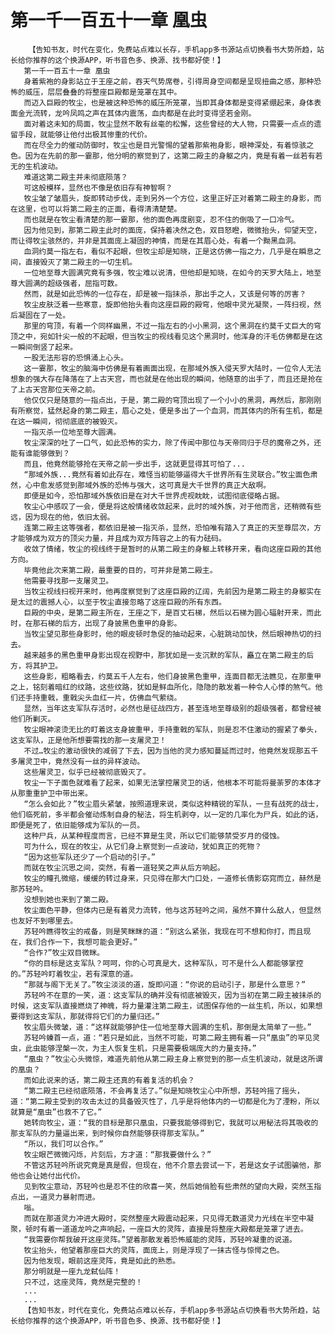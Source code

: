 # 第一千一百五十一章 凰虫
        【告知书友，时代在变化，免费站点难以长存，手机app多书源站点切换看书大势所趋，站长给你推荐的这个换源APP，听书音色多、换源、找书都好使！】
       第一千一百五十一章 凰虫
       身着紫袍的身影站立于王座之前，吞天气势席卷，引得周身空间都是呈现扭曲之感，那种恐怖的威压，层层叠叠的将整座巨殿都是笼罩在其中。
       而迈入巨殿的牧尘，也是被这种恐怖的威压所笼罩，当即其身体都是变得紧绷起来，身体表面金光流转，龙吟凤鸣之声在其体内震荡，血肉都是在此时变得坚若金刚。
       面对着这未知的局面，牧尘显然不敢有丝毫的松懈，这些曾经的大人物，只需要一点点的遗留手段，就能够让他付出极其惨重的代价。
       而在尽全力的催动防御时，牧尘也是目光警惕的望着那紫袍身影，眼神深处，有着惊骇之色。因为在先前的那一霎那，他分明的察觉到了，这第二殿主的身躯之内，竟是有着一丝若有若无的生机波动。
       难道这第二殿主并未彻底陨落？
       可这般模样，显然也不像是依旧存有神智啊？
       牧尘皱了皱眉头，旋即转动步伐，走到另外一个方位，这里正好正对着第二殿主的身影，而在这里，也可以将第二殿主的正面，看得清清楚楚。
       而也就是在牧尘看清楚的那一霎那，他的面色再度剧变，忍不住的倒吸了一口冷气。
       因为他见到，那第二殿主此时的面庞，保持着决然之色，双目怒瞪，微微抬头，仰望天空，而让得牧尘骇然的，并非是其面庞上凝固的神情，而是在其眉心处，有着一个黝黑血洞。
       血洞约莫一指左右，看似不起眼，但牧尘却是知晓，正是这仿佛一指之力，几乎是在瞬息之间，直接毁灭了第二殿主的一切生机。
       一位地至尊大圆满究竟有多强，牧尘难以说清，但他却是知晓，在如今的天罗大陆上，地至尊大圆满的超级强者，屈指可数。
       然而，就是如此恐怖的一位存在，却是被一指抹杀，那出手之人，又该是何等的厉害？
       牧尘皮肤泛着一些寒意，旋即他抬头看向这座巨殿的殿穹，他眼中灵光凝聚，一阵扫视，然后凝固在了一处。
       那里的穹顶，有着一个同样幽黑，不过一指左右的小小黑洞，这个黑洞在约莫千丈巨大的穹顶之中，宛如针尖一般的不起眼，但当牧尘的视线看见这个黑洞时，他浑身的汗毛仿佛都是在这一瞬间倒竖了起来。
       一股无法形容的恐惧涌上心头。
       这一霎那，牧尘的脑海中仿佛是有着画面出现，在那域外族入侵天罗大陆时，一位令人无法想象的强大存在降落在了上古天宫，而也就是在他出现的瞬间，他随意的出手了，而且还是抢在了上古天宫那位天帝之前。
       他仅仅只是随意的一指点出，于是，第二殿的穹顶出现了一个小小的黑洞，再然后，那刚刚有所察觉，猛然起身的第二殿主，眉心之处，便是多出了一个血洞，而其体内的所有生机，都是在这一瞬间，彻彻底底的被毁灭。
       一指灭杀一位地至尊大圆满。
       牧尘深深的吐了一口气，如此恐怖的实力，除了传闻中那位与天帝同归于尽的魔帝之外，还能有谁能够做到？
       而且，他竟然能够抢在天帝之前一步出手，这就更显得其可怕了...
       “那域外族...竟然有着如此存在，难怪当初能够逼得大千世界所有生灵联合。”牧尘面色肃然，心中愈发感觉到那域外族的恐怖与强大，这可真是大千世界的真正大敌啊。
       即便是如今，恐怕那域外族依旧是在对大千世界虎视眈眈，试图彻底侵略占据。
       牧尘心中感叹了一会，便是将这般情绪收敛起来，此时的域外族，对于他而言，还稍微有些远，因为现在的他，依旧太弱。
       连第二殿主这等强者，都依旧是被一指灭杀，显然，恐怕唯有踏入了真正的天至尊层次，方才能够成为双方的顶尖力量，并且成为双方阵容之上的有力砝码。
       收敛了情绪，牧尘的视线终于是暂时的从第二殿主的身躯上转移开来，看向这座巨殿的其他方向。
       毕竟他此次来第二殿，最重要的目的，可并非是第二殿主。
       他需要寻找那一支屠灵卫。
       当牧尘视线扫视开来时，他再度察觉到了这座巨殿的辽阔，先前因为是第二殿主的身躯实在是太过的震撼人心，以至于牧尘直接忽略了这座巨殿的所有东西。
       巨殿的中央，是第二殿主所在，王座之下，是百丈石梯，然后以石梯为圆心辐射开来，而此时，在那石梯的后方，出现了身披黑色重甲的身影。
       当牧尘望见那些身影时，他的眼皮顿时急促的抽动起来，心脏跳动加快，然后眼神热切的扫去。
       越来越多的黑色重甲身影出现在视野中，那犹如是一支沉默的军队，矗立在第二殿主的后方，将其护卫。
       这些身影，粗略看去，约莫五千人左右，他们身披黑色重甲，连面目都无法瞧见，在那重甲之上，铭刻着暗红的纹路，这些纹路，犹如是鲜血所化，隐隐的散发着一种令人心悸的煞气。他们还手持重戟，重戟尖头血红一片，仿佛血气萦绕。
       显然，当年这支军队存活时，必然也是征战四方，甚至连地至尊级别的超级强者，都曾经被他们所剿灭。
       牧尘眼神滚烫无比的盯着这支身披重甲，手持重戟的军队，则是忍不住激动的握紧了拳头，这支军队，正是他所想要需找的那一支屠灵卫！
       不过…牧尘的激动很快的减弱了下去，因为当他的灵力感知蔓延而过时，他竟然发现那五千多屠灵卫中，竟然没有一丝的异样波动。
       这些屠灵卫，似乎已经被彻底毁灭了。
       牧尘一下子面色就难看了起来，如果无法掌控屠灵卫的话，他根本不可能将曼荼罗的本体才从那重重护卫中带出来。
       “怎么会如此？”牧尘眉头紧皱，按照道理来说，类似这种精锐的军队，一旦有战死的战士，他们临死前，多半都会催动炼制自身的秘法，将生机剥夺，以一定的几率化为尸兵，如此的话，即便是死了，依旧能够成为军队的一员。
       这种尸兵，从某种程度而言，已经不算是生灵，所以它们能够禁受岁月的侵蚀。
       可为什么，现在的牧尘，从它们身上察觉到一点波动，犹如真正的死物？
       “因为这些军队还少了一个启动的引子。”
       而就在牧尘沉思之间，突然，有着一道轻笑之声从后方响起。
       牧尘的瞳孔微缩，缓缓的转过身来，只见得在那大门口处，一道修长倩影窈窕而立，赫然是那苏轻吟。
       没想到她也来到了第二殿。
       牧尘面色平静，但体内已是有着灵力流转，他与这苏轻吟之间，虽然不算什么敌人，但显然也友好不到哪里去。
       苏轻吟瞧得牧尘的戒备，则是笑眯眯的道：“别这么紧张，我现在可不想和你打，而且现在，我们合作一下，我想可能会更好。”
       “合作?”牧尘双目微眯。
       “你的目标是这支军队？呵呵，你的心可真是大，这种军队，可不是什么人都能够掌控的。”苏轻吟盯着牧尘，若有深意的道。
       “那就与阁下无关了。”牧尘淡淡的道，旋即问道：“你说的启动引子，那是什么意思？”
       苏轻吟不在意的一笑，道：这支军队的确并没有彻底被毁灭，因为当初在第二殿主被抹杀的时候，这支军队直接燃烧了神魄，将力量灌注第二殿主，试图保存他的一丝生机，所以，如果想要得到这支军队，那就得将它们的力量归还。”
       牧尘眉头微皱，道：“这样就能够护住一位地至尊大圆满的生机，那倒是太简单了一些。”
       苏轻吟螓首一点，道：“若只是如此，当然不可能，可第二殿主拥有着一只“凰虫”的罕见灵虫，此虫能够涅槃一次，为主人恢复生机，只是需要极端庞大的力量支持。”
       “凰虫？”牧尘心头微惊，难道先前他从第二殿主身上察觉到的那一点生机波动，就是这所谓的凰虫？
       而如此说来的话，第二殿主还真的有着复活的机会？
       “第二殿主已经彻底陨落，不会再复活了。”似是知晓牧尘心中所想，苏轻吟摇了摇头，道：“第二殿主受到的攻击太过的具备毁灭性了，几乎是将他体内的一切都是化为了湮粉，所以就算是“凰虫”也救不了它。”
       她转向牧尘，道：“我的目标是那只凰虫，只要我能够得到它，我就可以用秘法将其吸收的那支军队的力量逼出来，到时候你自然能够获得那支军队。”
       “所以，我们可以合作。”
       牧尘眼芒微微闪烁，片刻后，方才道：“那我要做什么？”
       不管这苏轻吟所说究竟是真是假，但现在，他不介意去尝试一下，若是这女子试图骗他，那他也会让她付出代价。
       见到牧尘意动，苏轻吟也是忍不住的欣喜一笑，然后她俏脸有些肃然的望向大殿，突然玉指点出，一道灵力暴射而进。
       嗡。
       而就在那道灵力冲进大殿时，突然整座大殿震动起来，只见得无数道灵力光线在半空中凝聚，顿时有着一道道龙吟之声响起，一座巨大的灵阵，直接是将整座大殿都是笼罩了进去。
       “我需要你帮我破开这座灵阵。”望着那散发着恐怖威能的灵阵，苏轻吟凝重的说道。
       牧尘抬头，他望着那座巨大的灵阵，面庞上，则是浮现了一抹古怪与惊愕之色。
       因为他发现，眼前这座灵阵，竟是如此的熟悉。
       那分明就是一座九龙弑仙阵！
       只不过，这座灵阵，竟然是完整的！
       ...
       ...
       【告知书友，时代在变化，免费站点难以长存，手机app多书源站点切换看书大势所趋，站长给你推荐的这个换源APP，听书音色多、换源、找书都好使！】